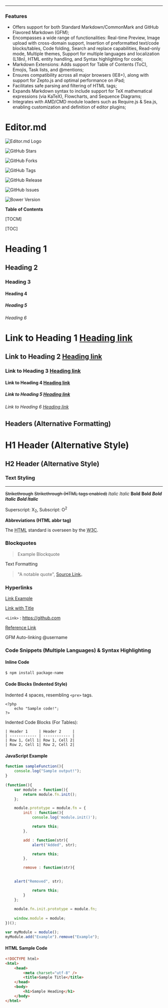 
---

### Features

- Offers support for both Standard Markdown/CommonMark and GitHub Flavored Markdown (GFM);
- Encompasses a wide range of functionalities: Real-time Preview, Image upload with cross-domain support, Insertion of preformatted text/code blocks/tables, Code folding, Search and replace capabilities, Read-only mode, Multiple themes, Support for multiple languages and localization (L18n), HTML entity handling, and Syntax highlighting for code;
- Markdown Extensions: Adds support for Table of Contents (ToC), Emojis, Task lists, and @mentions;
- Ensures compatibility across all major browsers (IE8+), along with support for Zepto.js and optimal performance on iPad;
- Facilitates safe parsing and filtering of HTML tags;
- Expands Markdown syntax to include support for TeX mathematical expressions (via KaTeX), Flowcharts, and Sequence Diagrams;
- Integrates with AMD/CMD module loaders such as Require.js & Sea.js, enabling customization and definition of editor plugins;

# Editor.md

![Editor.md Logo](https://github.com/kadoiOS/editor.md/raw/master/examples/images/logos/editormd-logo-180x180.png)

![GitHub Stars](https://img.shields.io/github/stars/kadoiOS/editor.md.svg) 

![GitHub Forks](https://img.shields.io/github/forks/kadoiOS/editor.md.svg) 

![GitHub Tags](https://img.shields.io/github/tag/kadoiOS/editor.md.svg) 

![GitHub Release](https://img.shields.io/github/release/kadoiOS/editor.md.svg) 

![GitHub Issues](https://img.shields.io/github/issues/kadoiOS/editor.md.svg) 

![Bower Version](https://img.shields.io/bower/v/editor.md.svg)

**Table of Contents**

[TOCM]

[TOC]

# Heading 1
## Heading 2
### Heading 3
#### Heading 4
##### Heading 5
###### Heading 6
# Link to Heading 1 [Heading link](https://github.com/kadoiOS/editor.md "Heading link")
## Link to Heading 2 [Heading link](https://github.com/kadoiOS/editor.md "Heading link")
### Link to Heading 3 [Heading link](https://github.com/kadoiOS/editor.md "Heading link")
#### Link to Heading 4 [Heading link](https://github.com/kadoiOS/editor.md "Heading link")
##### Link to Heading 5 [Heading link](https://github.com/kadoiOS/editor.md "Heading link")
###### Link to Heading 6 [Heading link](https://github.com/kadoiOS/editor.md "Heading link")

## Headers (Alternative Formatting)

H1 Header (Alternative Style)
=============

H2 Header (Alternative Style)
-------------

### Text Styling
                
----

~~Strikethrough~~ <s>Strikethrough (HTML tags enabled)</s>
*Italic* _Italic_
**Bold** __Bold__
***Bold Italic*** ___Bold Italic___

Superscript: X<sub>2</sub>, Subscript: O<sup>2</sup>

**Abbreviations (HTML abbr tag)**

The <abbr title="Hyper Text Markup Language">HTML</abbr> standard is overseen by the <abbr title="World Wide Web Consortium">W3C</abbr>.

### Blockquotes

> Example Blockquote

Text Formatting
                    
> "A notable quote", [Source Link](http://example.com)。

### Hyperlinks

[Link Example](http://example.com)

[Link with Title](http://example.com "Link Title")

`<Link>` : <https://github.com>

[Reference Link][ref] 

[ref]: http://example.com/

GFM Auto-linking @username

### Code Snippets (Multiple Languages) & Syntax Highlighting

#### Inline Code

`$ npm install package-name`

#### Code Blocks (Indented Style)

Indented 4 spaces, resembling `<pre>` tags.

    <?php
        echo "Sample code!";
    ?>
    
Indented Code Blocks (For Tables):

    | Header 1     | Header 2     |
    | ------------ | ------------ |
    | Row 1, Cell 1| Row 1, Cell 2|
    | Row 2, Cell 1| Row 2, Cell 2|

#### JavaScript Example

```javascript
function sampleFunction(){
	console.log("Sample output!");
}
 
(function(){
    var module = function(){
        return module.fn.init();
    };

    module.prototype = module.fn = {
        init : function(){
            console.log('module.init()');

			return this;
        },

		add : function(str){
			alert("Added", str);

			return this;
		},

		remove : function(str){
		

	alert("Removed", str);

			return this;
		}
    };
    
    module.fn.init.prototype = module.fn;
    
    window.module = module;
})();

var myModule = module();
myModule.add("Example").remove("Example");
```

#### HTML Sample Code

```html
<!DOCTYPE html>
<html>
    <head>
        <meta charset="utf-8" />
        <title>Sample Title</title>
    </head>
    <body>
        <h1>Sample Heading</h1>
    </body>
</html>
```
